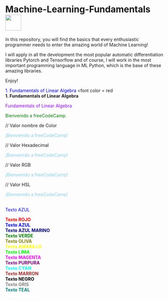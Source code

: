 # **Machine-Learning-Fundamentals** <img src="https://media.tenor.com/eT_e-q0D5xoAAAAi/long-livethe-blob-sunglasses.gif" width="50px">

In this repository, you will find the basics that every enthusiastic programmer needs to enter the amazing world of Machine Learning! 

I will apply in all the development the most popular automatic differentiation libraries Pytorch and Tensorflow and of course, I will work in the most important programming language in ML Python, which is the base of these amazing libraries.

Enjoy!﻿



<FONT COLOR="blue"> 1. Fundamentals of Linear Algebra  </FONT>
<font 
color = red   
**1. Fundamentals of Linear Algebra** 
</font>


<font color="#9900FF"> Fundamentals of Linear Algebra  </font>



<font color="green"> Bienvenido a freeCodeCamp. </font> 


// Valor nombre de Color
<p style="color: skyblue">¡Bienvenido a freeCodeCamp!</p>


// Valor Hexadecimal 
<p style="color: #87CEEB">¡Bienvenido a freeCodeCamp!</p>

// Valor RGB 
<p style="color: rgb(135,206,235)">¡Bienvenido a freeCodeCamp!</p>

// Valor HSL 
<p style="color: hsl(197, 71%, 73%)">¡Bienvenido a freeCodeCamp!</p>


<br>
<FONT COLOR="blue">Texto AZUL </FONT>
<br>

<B><FONT COLOR="red">Texto ROJO </FONT>
<br>
<FONT COLOR="blue">Texto AZUL </FONT>
<br>
<FONT COLOR="navy">Texto AZUL MARINO </FONT>
<br>
<FONT COLOR="green">Texto VERDE </FONT>
<br>
<FONT COLOR="olive">Texto OLIVA </FONT>
<br>
<FONT COLOR="yellow">Texto AMARILLO </FONT>
<br>
<FONT COLOR="lime">Texto LIMA </FONT>
<br>
<FONT COLOR="magenta">Texto MAGENTA </FONT>
<br>
<FONT COLOR="purple">Texto PURPURA </FONT>
<br>
<FONT COLOR="cyan">Texto CYAN </FONT>
<br>
<FONT COLOR="brown">Texto MARRON </FONT>
<br>
<FONT COLOR="black">Texto NEGRO </FONT>
<br>
<FONT COLOR="gray">Texto GRIS </FONT>
<br>
<FONT COLOR="teal">Texto TEAL </FONT>
<br>
<FONT COLOR="white">Texto BLANCO </FONT>
<br>
</B> 
